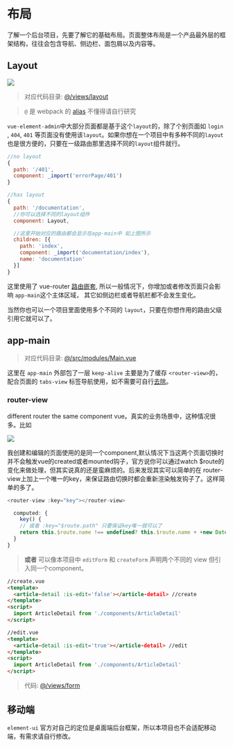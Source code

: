 # 布局
了解一个后台项目，先要了解它的基础布局。页面整体布局是一个产品最外层的框架结构，往往会包含导航、侧边栏、面包屑以及内容等。

## Layout
![](https://wpimg.wallstcn.com/7066d74f-12c5-47d6-b6ad-f22b43fec917.png)


> 对应代码目录: [@/views/layout](http://10.21.20.76:6868/xiyt/EF-UI/tree/master/src/modules/layout)

> `@` 是 webpack 的 [alias](https://webpack.js.org/configuration/resolve/#resolve-alias) 不懂得请自行研究

`vue-element-admin`中大部分页面都是基于这个`layout`的，除了个别页面如 `login` , `404`, `401` 等页面没有使用该`layout`。如果你想在一个项目中有多种不同的`layout`也是很方便的，只要在一级路由那里选择不同的`layout`组件就行。

```js
//no layout
{
  path: '/401',
  component: _import('errorPage/401')
}

//has layout
{
  path: '/documentation',
  //你可以选择不同的layout组件
  component: Layout,

  //这里开始对应的路由都会显示在app-main中 如上图所示
  children: [{
    path: 'index',
    component: _import('documentation/index'),
    name: 'documentation'
  }]
}
```

这里使用了 vue-router [路由嵌套](https://router.vuejs.org/zh-cn/essentials/nested-routes.html), 所以一般情况下，你增加或者修改页面只会影响 `app-main`这个主体区域， 其它如侧边栏或者导航栏都不会发生变化。

当然你也可以一个项目里面使用多个不同的 `layout`，只要在你想作用的路由父级引用它就可以了。


## app-main

> 对应代码目录: [@/src/modules/Main.vue](http://10.21.20.76:6868/xiyt/EF-UI/blob/master/src/modules/Main.vue)

这里在 `app-main` 外部包了一层 `keep-alive` 主要是为了缓存 `<router-view>`的，配合页面的 `tabs-view` 标签导航使用，如不需要可自行[去除](tags-view)。

### router-view
different router the same component vue。真实的业务场景中，这种情况很多。比如

![](https://wpimg.wallstcn.com/ac5047c9-cb75-4415-89e3-9386c42f3ef9.jpeg)

我创建和编辑的页面使用的是同一个component,默认情况下当这两个页面切换时并不会触发vue的created或者mounted钩子，官方说你可以通过watch $route的变化来做处理，但其实说真的还是蛮麻烦的。后来发现其实可以简单的在 router-view上加上一个唯一的key，来保证路由切换时都会重新渲染触发钩子了。这样简单的多了。

```js
<router-view :key="key"></router-view>

  computed: {
    key() {
    // 或者 :key="$route.path" 只要保证key唯一就可以了
    return this.$route.name !== undefined? this.$route.name + +new Date(): this.$route + +new Date()
  }
}
```

>**或者** 可以像本项目中 `editForm` 和 `createForm` 声明两个不同的 view 但引入同一个component。

```html
//create.vue
<template>
  <article-detail :is-edit='false'></article-detail> //create
</template>
<script>
  import ArticleDetail from './components/ArticleDetail'
</script>

//edit.vue
<template>
  <article-detail :is-edit='true'></article-detail> //edit
</template>
<script>
  import ArticleDetail from './components/ArticleDetail'
</script>
```

> 代码: [@/views/form](http://10.21.20.76:6868/xiyt/EF-UI/tree/master/src/modules/samples/form)

## 移动端
`element-ui` 官方对自己的定位是桌面端后台框架，所以本项目也不会适配移动端，有需求请自行修改。